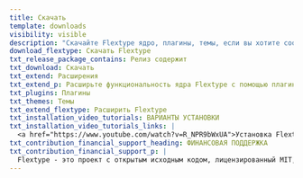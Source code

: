 ```yaml
---
title: Скачать
template: downloads
visibility: visible
description: "Скачайте Flextype ядро, плагины, темы, если вы хотите сообщить об ошибке или внести свой вклад в идеи, вы можете использовать Flextype GitHub Issues"
download_flextype: Скачать Flextype
txt_release_package_contains: Релиз содержит
txt_download: Скачать
txt_extend: Расширения
txt_extend_p: Расширьте функциональность ядра Flextype c помощью плагинов, тем и других пакетов.
txt_plugins: Плагины
txt_themes: Темы
txt_extend_flextype: Расширить Flextype
txt_installation_video_tutorials: ВАРИАНТЫ УСТАНОВКИ
txt_installation_video_tutorials_links: |
  <a href="https://www.youtube.com/watch?v=R_NPR9bWxUA">Установка Flextype Core</a> / <a href="https://www.youtube.com/watch?v=s5HEOmawFOA">Усановка Flextype Website</a>
txt_contribution_financial_support_heading: ФИНАНСОВАЯ ПОДДЕРЖКА
txt_contribution_financial_support_p: |
  Flextype - это проект с открытым исходным кодом, лицензированный MIT, и он абсолютно бесплатный для использования. Однако объем усилий, необходимых для поддержания и развития новых возможностей проекта, не будут устойчивыми без надлежащей финансовой поддержки. Вы можете поддержать развитие проекта, будучи cпонсором: <a class="invert" href="https://www.patreon.com/awilum">Стать спонсором на Patreon.</a>, <a class="invert" href="//flextype.org/en/one-time-donation">Одноразовое пожертвование через PayPal, QIWI, Sberbank, Яндекс</a>
---
```



